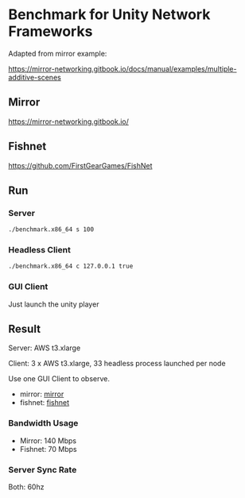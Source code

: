 # Benchmark for Unity Network Frameworks

Adapted from mirror example: 

https://mirror-networking.gitbook.io/docs/manual/examples/multiple-additive-scenes

## Mirror
https://mirror-networking.gitbook.io/

## Fishnet
https://github.com/FirstGearGames/FishNet

## Run

### Server
```bash
./benchmark.x86_64 s 100
```

### Headless Client
```bash
./benchmark.x86_64 c 127.0.0.1 true
```

### GUI Client
Just launch the unity player

## Result

Server: AWS t3.xlarge

Client: 3 x AWS t3.xlarge, 33 headless process launched per node

Use one GUI Client to observe.

- mirror: [mirror](./result/mirror_result.mp4)
- fishnet: [fishnet](./result/fishnet_result.mp4)

### Bandwidth Usage
- Mirror: 140 Mbps
- Fishnet: 70 Mbps

### Server Sync Rate
Both: 60hz


